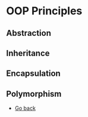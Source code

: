 # OOP Principles

## Abstraction

## Inheritance

## Encapsulation

## Polymorphism

* [Go back](../readme.md)